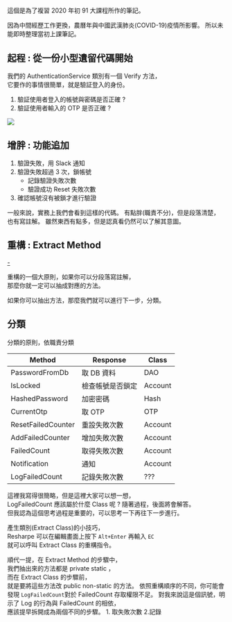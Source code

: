 ## 

這個是為了複習 2020 年初 91 大課程所作的筆記。

因為中間經歷工作更換，農曆年與中國武漢肺炎(COVID-19)疫情所影響。
所以未能即時整理當初上課筆記。


## 起程 : 從一份小型遺留代碼開始 
我們的 AuthenticationService 類別有一個 Verify 方法，  
它要作的事情很簡單，就是驗証登入的身份。

1. 驗証使用者登入的帳號與密碼是否正確 ?
2. 驗証使用者輸入的 OTP 是否正確 ?

[![](https://i.imgur.com/dsQtRIK.jpg)](https://github.com/marsen/Marsen.NetCore.Dojo/commit/640e640cc960fd82ad58fd3ad2f9657770b2f8e1)  

## 增胖 : 功能追加

1. 驗證失敗，用 Slack 通知
2. 驗證失敗超過 3 次，鎖帳號
   - 記錄驗證失敗次數
   - 驗證成功 Reset 失敗次數 
3. 確認帳號沒有被鎖才進行驗證

一般來說，實務上我們會看到這樣的代碼。
有點胖(職責不分)，但是段落清楚，也有寫註解。
雖然東西有點多，但是認真看仍然可以了解其意圖。

## 重構 : Extract Method

[-](https://github.com/marsen/Marsen.NetCore.Dojo/commit/fce3a350b71c48ac3a70c44b7d67ffa82e4124d2)

重構的一個大原則，如果你可以分段落寫註解，  
那麼你就一定可以抽成對應的方法。  

如果你可以抽出方法，那麼我們就可以進行下一步，分類。  


## 分類 

分類的原則，依職責分類

| Method | Response | Class |
| -------- | -------- | -------- |
| PasswordFromDb    | 取 DB 資料     | DAO     |
| IsLocked    | 檢查帳號是否鎖定     | Account     |
| HashedPassword    | 加密密碼    | Hash     |
| CurrentOtp    | 取 OTP     | OTP     |
| ResetFailedCounter    | 重設失敗次數     | Account     |
| AddFailedCounter    | 增加失敗次數     | Account     |
| FailedCount    | 取得失敗次數     | Account     |
| Notification    | 通知     | Account     |
| LogFailedCount   | 記錄失敗次數     | ???     |

這裡我寫得很簡略，但是這裡大家可以想一想，  
LogFailedCount 應該屬於什麼 Class 呢 ?
隨著過程，後面將會解答。  
但我認為這個思考過程是重要的，可以思考一下再往下一步進行。

產生類別(Extract Class)的小技巧，  
Resharpe 可以在編輯畫面上按下 `Alt+Enter` 再輸入 `EC`  
就可以呼叫 Extract Class 的重構指令。

順代一提，在 Extract Method 的步驟中，  
我們抽出來的方法都是 private static ，  
而在 Extract Class 的步驟前，  
就是要將這些方法改 public non-static 的方法。
依照重構順序的不同，你可能會發現 `LogFailedCount`對於 FailedCount 存取權限不足。
對我來說這是個訊號，明示了 Log 的行為與 FailedCount 的相依，  
應該提早拆開成為兩個不同的步驟。 1. 取失敗次數 2.記錄


